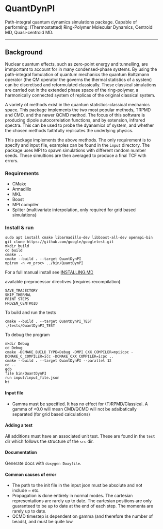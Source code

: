 # QuantDynPI

Path-integral quantum dynamics simulations package. Capable of performing: (Thermostatted) Ring-Polymer Molecular Dynamics, Centroid MD, Quasi-centroid MD.
***

## Background

Nuclear quantum effects, such as zero-point energy and tunnelling, are immportant to account for in many condensed-phase systems. By using the path-integral fomulation of quantum mechanics the quantum Boltzmann operator (the QM operator the governs the thermal statistics of a system) can be discretised and reformulated classically. These classical simulations are carried out in the extended phase space of the ring-polymer, a harmonically connected system of replicas of the original classical system. 

A variety of methods exist in the quantum statistics-classical mechanics space. This package implements the two most popular methods, TRPMD and CMD, and the newer QCMD method. The focus of this software is producing dipole autocorrelation functions, and by extension, infrared spectra. This can be used to probe the dyanamics of system, and whether the chosen methods faithfully replicates the underlying physics.

This package implements the above methods. The only requirement is to specify and input file, examples can be found in the ```input``` directory. The package uses MPI to spawn simulations with different random number seeds. These simultions are then averaged to produce a final TCF with errors.

### Requirements

- CMake  
- Armadillo  
- MKL   
- Boost  
- MPI compiler  
- Spliter (multivariate interpolation, only required for grid based simulations)

### Install & run
```
sudo apt install cmake libarmadillo-dev libboost-all-dev openmpi-bin 
git clone https://github.com/google/googletest.git  
mkdir build  
cd build  
cmake ..  
cmake --build . --target QuantDynPI  
mpirun -n <n_proc> ../bin/QuantDynPI
```   

For a full manual install see [INSTALLING.MD](INSTALLING.md)

available preprocessor directives (requires recompilation)
```shell
SAVE_TRAJECTORY
SKIP_THERMAL
PRINT_STEPS
FROZEN_CENTROID
```

To build and run the tests

```shell
cmake --build . --target QuantDynPI_TEST  
./tests/QuantDynPI_TEST  
```

To debug the program
```shell
mkdir Debug
cd Debug
cmake -DCMAKE_BUILD_TYPE=Debug -DMPI_CXX_COMPILER=mpiicpc -DCMAKE_C_COMPILER=icc -DCMAKE_CXX_COMPILER=icpc ..
cmake --build . --target QuantDynPI --parallel 12
cd ..
gdb
file bin/QuantDynPI
run input/input_file.json
bt
```

#### Input file
- Gamma must be specified. It has no effect for (T)RPMD/Classical. A gamma of <0.0 will mean CMD/QCMD will not be adaibatically separated (for grid based calculations)

#### Adding a test

All additions must have an associated unit test. These are found in the ```test``` dir which follows the structure of the ```src``` dir.

#### Documentation

Generate docs with ```doxygen Doxyfile```.

#### Common causes of error

- The path to the init file in the input json must be absolute and not include ~ etc.
- Propagation is done entirely in normal modes. The cartesian representations are rarely up to date. The cartesian positions are only guaranteed to be up to date at the end of each step. The momenta are rarely up to date.
- QCMD timestep is dependent on gamma (and therefore the number of beads), and must be quite low

